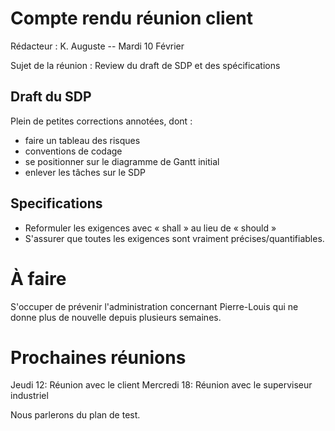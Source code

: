Compte rendu réunion client
===========================

Rédacteur : K. Auguste -- Mardi 10 Février

Sujet de la réunion : Review du draft de SDP et des spécifications

Draft du SDP
------------

Plein de petites corrections annotées, dont :
 - faire un tableau des risques
 - conventions de codage
 - se positionner sur le diagramme de Gantt initial
 - enlever les tâches sur le SDP

Specifications
--------------

 - Reformuler les exigences avec « shall » au lieu de « should »
 - S'assurer que toutes les exigences sont vraiment précises/quantifiables.

À faire
=======

S'occuper de prévenir l'administration concernant Pierre-Louis qui ne donne plus
de nouvelle depuis plusieurs semaines.

Prochaines réunions
===================

Jeudi 12: Réunion avec le client
Mercredi 18: Réunion avec le superviseur industriel

Nous parlerons du plan de test.
